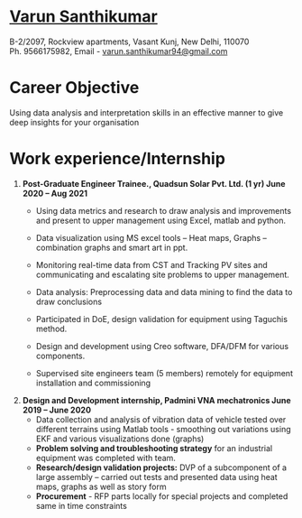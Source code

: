 

#  <ins>Varun Santhikumar</ins>   
 B-2/2097, Rockview apartments, Vasant Kunj, New Delhi, 110070    
 Ph. 9566175982, Email - varun.santhikumar94@gmail.com
 
# Career Objective
Using data analysis and interpretation skills in an effective manner to give deep insights for your organisation
 
# Work experience/Internship
1) __Post-Graduate Engineer Trainee., Quadsun Solar Pvt. Ltd. (1 yr) June 2020 – Aug 2021__
   - Using data metrics and research to draw analysis and improvements and present to upper management
     using Excel, matlab and python.

   - Data visualization using MS excel tools – Heat maps, Graphs – combination graphs and smart art in ppt.
   - Monitoring real-time data from CST and Tracking PV sites and communicating and escalating site
     problems to upper management.
   - Data analysis: Preprocessing data and data mining to find the data to draw conclusions
   - Participated in DoE, design validation for equipment using Taguchis method.
   - Design and development using Creo software, DFA/DFM for various components.
   - Supervised site engineers team (5 members) remotely for equipment installation and commissioning
2) __Design and Development internship, Padmini VNA mechatronics June 2019 – June 2020__
   - Data collection and analysis of vibration data of vehicle tested over different terrains using Matlab tools - smoothing out variations using EKF and various visualizations        done (graphs)
   - __Problem solving and troubleshooting strategy__ for an industrial equipment was completed with team.
   - __Research/design validation projects:__ DVP of a subcomponent of a large assembly – carried out tests
     and presented data using heat maps, graphs as well as story form
   - __Procurement__ - RFP parts locally for special projects and completed same in time constraints
   
